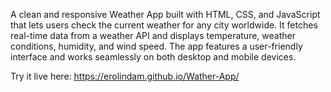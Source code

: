 A clean and responsive Weather App built with HTML, CSS, and JavaScript that lets users check the current weather for any city worldwide. It fetches real-time data from a weather API and displays temperature, weather conditions, humidity, and wind speed. The app features a user-friendly interface and works seamlessly on both desktop and mobile devices.

Try it live here: https://erolindam.github.io/Wather-App/
